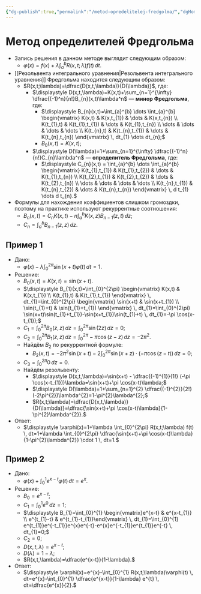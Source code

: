 ```yaml
---
{"dg-publish":true,"permalink":"/metod-opredelitelej-fredgolma/","dgHomeLink":true,"dgPassFrontmatter":false,"dgShowLocalGraph":true,"dgShowBacklinks":true}
---
```



# Метод определителей Фредгольма

- Запись решения в данном методе выглядит следующим образом:
	- $\displaystyle \varphi(x)=f(x)+\lambda \int_{a}^{b} R(x,t;\lambda) f(t) \, dt.$
- [[Резольвента интегрального уравнения|Резольвента интегрального уравнения]] Фредгольма находится следующим образом:
	- $R(x,t;\lambda)=\dfrac{D(x,t,\lambda)}{D(\lambda)}$, где:
		- $\displaystyle D(x,t,\lambda)=K(x,t)+\sum_{n=1}^{\infty} \dfrac{(-1)^n}{n!}B_{n}(x,t)\lambda^n$ — **минор Фредгольма**, где:
			- $\displaystyle B_{n}(x,t)=\int_{a}^{b} \dots \int_{a}^{b} \begin{vmatrix} K(x,t) & K(x,t_{1}) & \dots & K(x,t_{n}) \\ K(t_{1},t) & K(t_{1},t_{1}) & \dots  & K(t_{1},t_{n}) \\ \dots  & \dots  & \dots  & \dots \\ K(t_{n},t) & K(t_{n},t_{1}) & \dots  & K(t_{n},t_{n}) \end{vmatrix} \, dt_{1} \dots  dt_{n};$
			- $B_{0}(x,t)=K(x,t);$
		- $\displaystyle D(\lambda)=1+\sum_{n=1}^{\infty} \dfrac{(-1)^n}{n!}C_{n}\lambda^n$ — **определитель Фредгольма**, где:
			- $\displaystyle С_{n}(x,t) = \int_{a}^{b} \dots \int_{a}^{b} \begin{vmatrix} K(t_{1},t_{1}) & K(t_{1},t_{2}) & \dots & K(t_{1},t_{n}) \\ K(t_{2},t_{1}) & K(t_{2},t_{2}) & \dots & K(t_{2},t_{n}) \\ \dots  & \dots  & \dots  & \dots \\ K(t_{n},t_{1}) & K(t_{n},t_{2}) & \dots & K(t_{n},t_{n}) \end{vmatrix} \, d t_{1} \dots  d t_{n}.$
- Формулы для нахождения коэффициентов слишком громоздки, поэтому на практике используют рекуррентные соотношения:
	- $\displaystyle B_{n}(x,t)=C_{n}K(x,t)-n \int_{a}^{b} K(x,z)B_{n-1}(z,t) \, dz;$
	- $\displaystyle C_{n}=\int_{a}^{b} B_{n-1}(z,z) \, dz.$

## Пример 1

- Дано:
	- $\displaystyle \varphi(x)-\lambda \int_{0}^{2\pi} \sin(x+t)\varphi(t) \, dt = 1.$
- Решение:
	- $B_{0}(x,t)=K(x,t)=\sin(x+t).$
	- $\displaystyle B_{1}(x,t)=\int_{0}^{2\pi} \begin{vmatrix} K(x,t) & K(x,t_{1}) \\ K(t_{1},t) & K(t_{1},t_{1}) \end{vmatrix} \, dt_{1}=\int_{0}^{2\pi} \begin{vmatrix} \sin(x+t) & \sin(x+t_{1}) \\ \sin(t_{1}+t) & \sin(t_{1}+t_{1}) \end{vmatrix} \, dt_{1}=\int_{0}^{2\pi} \sin(x+t)\sin(t_{1}+t_{1})-\sin(x+t_{1})\sin(t_{1}+t) \, dt_{1}=-\pi \cos(x-t_{1});$
	- $\displaystyle C_{1}=\int_{0}^{2\pi} B_{0}(z,z) \, dz=\int_{0}^{2\pi} \sin(2z) \, dz=0;$
	- $\displaystyle C_{2}=\int_{0}^{2\pi} B_{1}(z,z) \, dz=\int_{0}^{2\pi} -\pi \cos(z-z) \, dz=-2\pi^{2}.$
	- Найдём $B_{2}$ по рекуррентной формуле:
		- $\displaystyle B_{2}(x,t)=-2\pi^{2}\sin(x+t)-2\int_{0}^{2\pi} \sin(x+z)\cdot(-\pi \cos(z-t)) \, dz=0;$
	- $\displaystyle C_{3}=\int_{0}^{2\pi} 0 \, dz=0.$
	- Найдём резольвенту:
		- $\displaystyle D(x,t,\lambda)=\sin(x+t) - \dfrac{(-1)^{1}}{1!} (-\pi \cos(x-t_{1}))\lambda=\sin(x+t)+\pi \cos(x-t)\lambda;$
		- $\displaystyle D(\lambda)=1+\sum_{n=1}^{2} \dfrac{(-1)^{2}}{2!}(-2\pi^{2})\lambda^{2}=1-\pi^{2}\lambda^{2};$
		- $R(x,t;\lambda)=\dfrac{D(x,t,\lambda)}{D(\lambda)}=\dfrac{\sin(x+t)+\pi \cos(x-t)\lambda}{1-\pi^{2}\lambda^{2}}.$
- Ответ:
	- $\displaystyle \varphi(x)=1+\lambda \int_{0}^{2\pi} R(x,t;\lambda) f(t) \, dt=1+\lambda \int_{0}^{2\pi} \dfrac{\sin(x+t)+\pi \cos(x-t)\lambda}{1-\pi^{2}\lambda^{2}} \cdot 1 \, dt=1.$

## Пример 2

- Дано:
	- $\displaystyle \varphi(x)+\int_{0}^{1} e^{x-t}\varphi(t) \, dt=e^{x}.$
- Решение:
	- $B_{0}=e^{x-t};$
	- $\displaystyle C_{1}=\int_{0}^{1} e^{0} \, dz=1;$
	- $\displaystyle B_{1}=\int_{0}^{1} \begin{vmatrix}e^{x-t} & e^{x-t_{1}} \\ e^{t_{1}-t} & e^{t_{1}-t_{1}}\end{vmatrix} \, dt_{1}=\int_{0}^{1} e^{t_{1}}e^{-t_{1}}e^{x}e^{-t}-e^{x}e^{-t_{1}}e^{t_{1}}e^{-t} \, dt_{1}=0;$
	- $C_{2}=0;$
	- $D(x,t,\lambda)=e^{x-t};$
	- $\displaystyle D(\lambda)=1-\lambda;$
	- $R(x,t,\lambda)=\dfrac{e^{x-t}}{1-\lambda}.$ 
- Ответ:
	- $\displaystyle \varphi(x)=e^{x}-\int_{0}^{1} R(x,t;\lambda)\varphi(t) \, dt=e^{x}-\int_{0}^{1} \dfrac{e^{x-t}}{1-\lambda} e^{t} \, dt=\dfrac{e^{x}}{2}.$